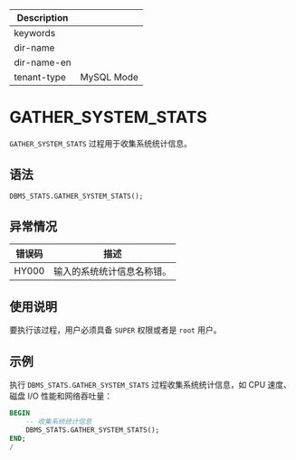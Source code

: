 | Description   |                 |
|---------------|-----------------|
| keywords      |                 |
| dir-name      |                 |
| dir-name-en   |                 |
| tenant-type   | MySQL Mode      |

# GATHER_SYSTEM_STATS

`GATHER_SYSTEM_STATS` 过程用于收集系统统计信息。

## 语法

```sql
DBMS_STATS.GATHER_SYSTEM_STATS();
```

## 异常情况

|    错误码    |        描述     |
|-----------|------------------|
| HY000    | 输入的系统统计信息名称错。 |

## 使用说明

要执行该过程，用户必须具备 `SUPER` 权限或者是 `root` 用户。

## 示例

执行 `DBMS_STATS.GATHER_SYSTEM_STATS` 过程收集系统统计信息，如 CPU 速度、磁盘 I/O 性能和网络吞吐量：

```sql
BEGIN
    -- 收集系统统计信息
    DBMS_STATS.GATHER_SYSTEM_STATS();
END;
/
```
